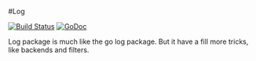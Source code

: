#Log

[![Build Status](https://travis-ci.org/fcavani/log.svg?branch=master)](https://travis-ci.org/fcavani/log) [![GoDoc](https://godoc.org/github.com/fcavani/log?status.svg)](https://godoc.org/github.com/fcavani/log)

Log package is much like the go log package. But it have a fill more tricks, like backends and filters.

